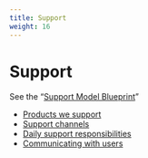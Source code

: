 ```yaml
---
title: Support
weight: 16
---
```


# Support

See the “[Support Model Blueprint](https://docs.google.com/drawings/d/1ox2FK9q6GRyY_zvhSuFIOT9-a6Wd-R4-kP8OlrzVCvk/edit)”

- [Products we support](./products-we-support/)
- [Support channels](./support-channels/)
- [Daily support responsibilities](./support-responsibilites/)
- [Communicating with users](./communicating-with-users/)

